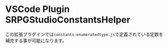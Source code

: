 # VSCode Plugin SRPGStudioConstantsHelper

この拡張プラグインでは`constants-enumeratedtype.js`で定義されている定数を補完する事が可能になります。

